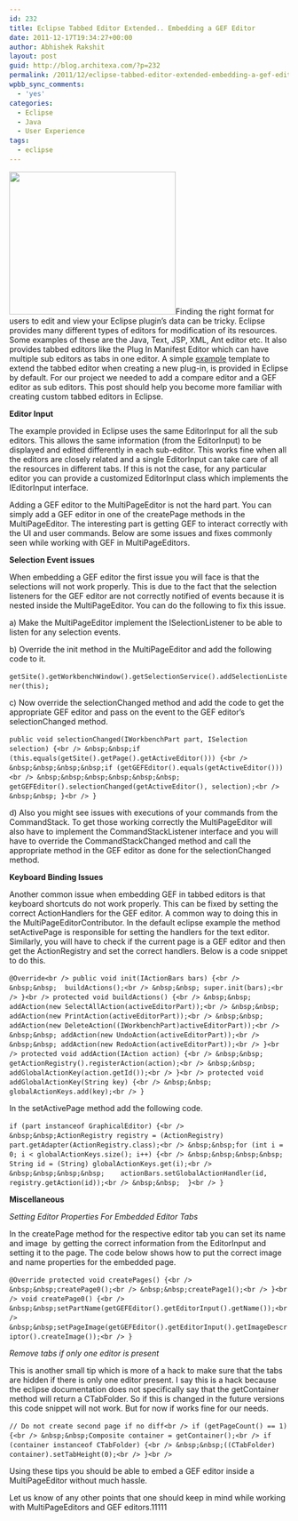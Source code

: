 ```yaml
---
id: 232
title: Eclipse Tabbed Editor Extended.. Embedding a GEF Editor
date: 2011-12-17T19:34:27+00:00
author: Abhishek Rakshit
layout: post
guid: http://blog.architexa.com/?p=232
permalink: /2011/12/eclipse-tabbed-editor-extended-embedding-a-gef-editor/
wpbb_sync_comments:
  - 'yes'
categories:
  - Eclipse
  - Java
  - User Experience
tags:
  - eclipse
---
```

<!--S-ButtonZ 1.1.5 Start-->

<div style="float: left; width: 42px; padding-right: 10px; margin: 0 -52px 0 0; position: relative; left: -62px; top: 8px">
</div>

<!--S-ButtonZ 1.1.5 End-->

[<img class="alignright size-medium wp-image-233" title="MultiTabEditor" src="/assets/uploads/2011/03/MultiTabEditor-300x257.png" alt="" width="300" height="257" srcset="/assets/uploads/2011/03/MultiTabEditor-300x257.png 300w, /assets/uploads/2011/03/MultiTabEditor.png 540w" sizes="(max-width: 300px) 100vw, 300px" />](/assets/uploads/2011/03/MultiTabEditor.png)Finding the right format for users to edit and view your Eclipse plugin&#8217;s data can be tricky. Eclipse provides many different types of editors for modification of its resources. Some examples of these are the Java, Text, JSP, XML, Ant editor etc. It also provides tabbed editors like the Plug In Manifest Editor which can have multiple sub editors as tabs in one editor. A simple <a href="http://www.eclipsepluginsite.com/editors.html" target="_blank">example</a> template to extend the tabbed editor when creating a new plug-in, is provided in Eclipse by default. For our project we needed to add a compare editor and a GEF editor as sub editors. This post should help you become more familiar with creating custom tabbed editors in Eclipse.

**<!--more-->Editor Input**


  
The example provided in Eclipse uses the same EditorInput for all the sub editors. This allows the same information (from the EditorInput) to be displayed and edited differently in each sub-editor. This works fine when all the editors are closely related and a single EditorInput can take care of all the resources in different tabs. If this is not the case, for any particular editor you can provide a customized EditorInput class which implements the IEditorInput interface.

Adding a GEF editor to the MultiPageEditor is not the hard part. You can simply add a GEF editor in one of the createPage methods in the MultiPageEditor. The interesting part is getting GEF to interact correctly with the UI and user commands. Below are some issues and fixes commonly seen while working with GEF in MultiPageEditors.

**Selection Event issues**
  
When embedding a GEF editor the first issue you will face is that the selections will not work properly. This is due to the fact that the selection listeners for the GEF editor are not correctly notified of events because it is nested inside the MultiPageEditor. You can do the following to fix this issue.

a) Make the MultiPageEditor implement the ISelectionListener to be able to listen for any selection events.
  
b) Override the init method in the MultiPageEditor and add the following code to it.

`getSite().getWorkbenchWindow().getSelectionService().addSelectionListener(this);`

c) Now override the selectionChanged method and add the code to get the appropriate GEF editor and pass on the event to the GEF editor’s selectionChanged method.

`public void selectionChanged(IWorkbenchPart part, ISelection selection) {<br />
&nbsp;&nbsp;if (this.equals(getSite().getPage().getActiveEditor())) {<br />
&nbsp;&nbsp;&nbsp;&nbsp;if (getGEFEditor().equals(getActiveEditor()))<br />
&nbsp;&nbsp;&nbsp;&nbsp;&nbsp;&nbsp; getGEFEditor().selectionChanged(getActiveEditor(), selection);<br />
 &nbsp;&nbsp; }<br />
}`

d) Also you might see issues with executions of your commands from the CommandStack. To get those working correctly the MultiPageEditor will also have to implement the CommandStackListener interface and you will have to override the CommandStackChanged method and call the appropriate method in the GEF editor as done for the selectionChanged method.

**Keyboard Binding Issues**
  
Another common issue when embedding GEF in tabbed editors is that keyboard shortcuts do not work properly. This can be fixed by setting the correct ActionHandlers for the GEF editor. A common way to doing this in the MultiPageEditorContributor. In the default eclipse example the method setActivePage is responsible for setting the handlers for the text editor. Similarly, you will have to check if the current page is a GEF editor and then get the ActionRegistry and set the correct handlers. Below is a code snippet to do this.

`@Override<br />
public void init(IActionBars bars) {<br />
&nbsp;&nbsp;  buildActions();<br />
 &nbsp;&nbsp; super.init(bars);<br />
}<br />
protected void buildActions() {<br />
&nbsp;&nbsp;  addAction(new SelectAllAction(activeEditorPart));<br />
 &nbsp;&nbsp; addAction(new PrintAction(activeEditorPart));<br />
&nbsp;&nbsp;  addAction(new DeleteAction((IWorkbenchPart)activeEditorPart));<br />
 &nbsp;&nbsp; addAction(new UndoAction(activeEditorPart));<br />
 &nbsp;&nbsp; addAction(new RedoAction(activeEditorPart));<br />
}<br />
protected void addAction(IAction action) {<br />
&nbsp;&nbsp;  getActionRegistry().registerAction(action);<br />
&nbsp;&nbsp;  addGlobalActionKey(action.getId());<br />
}<br />
protected void addGlobalActionKey(String key) {<br />
 &nbsp;&nbsp; globalActionKeys.add(key);<br />
}`

In the setActivePage method add the following code.

`if (part instanceof GraphicalEditor) {<br />
&nbsp;&nbsp;ActionRegistry registry = (ActionRegistry) part.getAdapter(ActionRegistry.class);<br />
&nbsp;&nbsp;for (int i = 0; i < globalActionKeys.size(); i++) {<br />
&nbsp;&nbsp;&nbsp;&nbsp;    String id = (String) globalActionKeys.get(i);<br />
&nbsp;&nbsp;&nbsp;&nbsp;    actionBars.setGlobalActionHandler(id, registry.getAction(id));<br />
&nbsp;&nbsp;  }<br />
}`

**Miscellaneous**

_Setting Editor Properties For Embedded Editor Tabs_
  
In the createPage method for the respective editor tab you can set its name and image  by getting the correct information from the EditorInput and setting it to the page. The code below shows how to put the correct image and name properties for the embedded page.

 `@Override	protected void createPages() {<br />
&nbsp;&nbsp;createPage0();<br />
&nbsp;&nbsp;createPage1();<br />
}<br />
void createPage0() {<br />
&nbsp;&nbsp;setPartName(getGEFEditor().getEditorInput().getName());<br />
&nbsp;&nbsp;setPageImage(getGEFEditor().getEditorInput().getImageDescriptor().createImage());<br />
}`

_Remove tabs if only one editor is present_
  
This is another small tip which is more of a hack to make sure that the tabs are hidden if there is only one editor present. I say this is a hack because the eclipse documentation does not specifically say that the getContainer method will return a CTabFolder. So if this is changed in the future versions this code snippet will not work. But for now if works fine for our needs.

`// Do not create second page if no diff<br />
if (getPageCount() == 1) {<br />
&nbsp;&nbsp;Composite container = getContainer();<br />
if (container instanceof CTabFolder) {<br />
&nbsp;&nbsp;((CTabFolder) container).setTabHeight(0);<br />
}<br />
` 

Using these tips you should be able to embed a GEF editor inside a MultiPageEditor without much hassle.
  
Let us know of any other points that one should keep in mind while working with MultiPageEditors and GEF editors.11111

<div style="clear:both;">
  &nbsp;
</div>